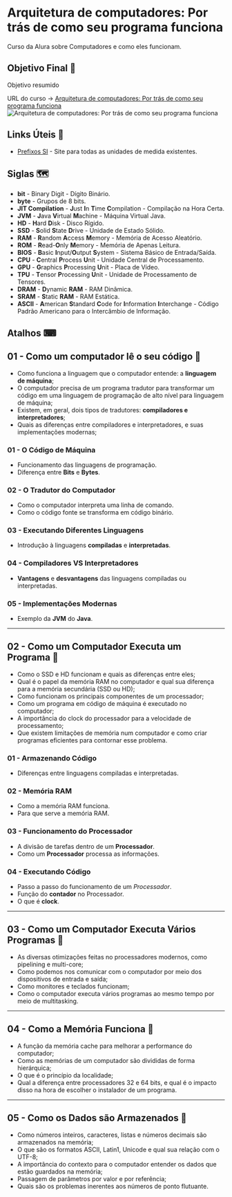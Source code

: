 # Arquitetura de computadores: Por trás de como seu programa funciona

Curso da Alura sobre Computadores e como eles funcionam.

## Objetivo Final &#x1F3AF;

Objetivo resumido

URL do curso -> [Arquitetura de computadores: Por trás de como seu programa funciona](https://www.alura.com.br/curso-online-arquitetura-computadores-funcionamento-programa)
![Arquitetura de computadores: Por trás de como seu programa funciona](https://www.alura.com.br/assets/api/share/curso-arquitetura-computadores-funcionamento-programa.png)

## Links Úteis &#x1F517;
* [Prefixos SI](https://pt.wikipedia.org/wiki/Prefixos_do_Sistema_Internacional_de_Unidades) - Site para todas as unidades de medida existentes.

## Siglas &#x1F5FA;
* **bit** - Binary Digit - Dígito Binário.
* **byte** - Grupos de 8 bits.
* **JIT Compilation** - **J**ust **I**n **T**ime **C**ompilation - Compilação na Hora Certa.
* **JVM** - **J**ava **V**irtual **M**achine - Máquina Virtual Java.
* **HD** - **H**ard **D**isk - Disco Rígido.
* **SSD** - **S**olid **S**tate **D**rive - Unidade de Estado Sólido.
* **RAM** - **R**andom **A**ccess **M**emory - Memória de Acesso Aleatório.
* **ROM** - **R**ead-**O**nly **M**emory - Memória de Apenas Leitura.
* **BIOS** - **B**asic **I**nput/**O**utput **S**ystem - Sistema Básico de Entrada/Saída.
* **CPU** - **C**entral **P**rocess **U**nit - Unidade Central de Processamento.
* **GPU** - **G**raphics **P**rocessing **U**nit - Placa de Vídeo.
* **TPU** - **T**ensor **P**rocessing **U**nit - Unidade de Processamento de Tensores.
* **DRAM** - **D**ynamic **RAM** - RAM Dinâmica.
* **SRAM** - **S**tatic **RAM** - RAM Estática.
* **ASCII** - **A**merican **S**tandard **C**ode for **I**nformation **I**nterchange - Código Padrão Americano para o Intercâmbio de Informação.

## Atalhos &#x2328;

## 01 - Como um computador lê o seu código &#x1F516;
* Como funciona a linguagem que o computador entende: a **linguagem de máquina**;
* O computador precisa de um programa tradutor para transformar um código em uma linguagem de programação de alto nível para linguagem de máquina;
* Existem, em geral, dois tipos de tradutores: **compiladores e interpretadores**;
* Quais as diferenças entre compiladores e interpretadores, e suas implementações modernas;

### 01 - O Código de Máquina
* Funcionamento das linguagens de programação.
* Diferença entre **Bits** e **Bytes**.

### 02 - O Tradutor do Computador
* Como o computador interpreta uma linha de comando.
* Como o código fonte se transforma em código binário.

### 03 - Executando Diferentes Linguagens
* Introdução à linguagens **compiladas** e **interpretadas**.

### 04 - Compiladores VS Interpretadores
* **Vantagens** e **desvantagens** das linguagens compiladas ou interpretadas.

### 05 - Implementações Modernas
* Exemplo da **JVM** do **Java**.

***

## 02 - Como um Computador Executa um Programa &#x1F516;
* Como o SSD e HD funcionam e quais as diferenças entre eles;
* Qual é o papel da memória RAM no computador e qual sua diferença para a memória secundária (SSD ou HD);
* Como funcionam os principais componentes de um processador;
* Como um programa em código de máquina é executado no computador;
* A importância do clock do processador para a velocidade de processamento;
* Que existem limitações de memória num computador e como criar programas eficientes para contornar esse problema.

### 01 - Armazenando Código
* Diferenças entre linguagens compiladas e interpretadas.

### 02 - Memória RAM
* Como a memória RAM funciona.
* Para que serve a memória RAM.

### 03 - Funcionamento do Processador
* A divisão de tarefas dentro de um **Processador**.
* Como um **Processador** processa as informações.

### 04 - Executando Código
* Passo a passo do funcionamento de um *Processador*.
* Função do **contador** no Processador.
* O que é **clock**.

***

## 03 - Como um Computador Executa Vários Programas &#x1F516;
* As diversas otimizações feitas no processadores modernos, como pipelining e multi-core;
* Como podemos nos comunicar com o computador por meio dos dispositivos de entrada e saída;
* Como monitores e teclados funcionam;
* Como o computador executa vários programas ao mesmo tempo por meio de multitasking.

***

## 04 - Como a Memória Funciona &#x1F516;
* A função da memória cache para melhorar a performance do computador;
* Como as memórias de um computador são divididas de forma hierárquica;
* O que é o princípio da localidade;
* Qual a diferença entre processadores 32 e 64 bits, e qual é o impacto disso na hora de escolher o instalador de um programa.

***

## 05 - Como os Dados são Armazenados &#x1F516;
* Como números inteiros, caracteres, listas e números decimais são armazenados na memória;
* O que são os formatos ASCII, Latin1, Unicode e qual sua relação com o UTF-8;
* A importância do contexto para o computador entender os dados que estão guardados na memória;
* Passagem de parâmetros por valor e por referência;
* Quais são os problemas inerentes aos números de ponto flutuante.